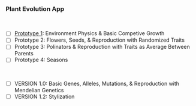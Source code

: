 ### Plant Evolution App

<br>

- [ ] [Prototype 1](https://github.com/matthewmain/plant_evolution_app/tree/master/prototype_1): Environment Physics & Basic Competive Growth  
- [ ] Prototype 2: Flowers, Seeds, & Reproduction with Randomized Traits  
- [ ] Prototype 3: Polinators & Reproduction with Traits as Average Between Parents  
- [ ] Prototype 4: Seasons

<br>

- [ ] VERSION 1.0: Basic Genes, Alleles, Mutations, & Reproduction with Mendelian Genetics  
- [ ] VERSION 1.2: Stylization